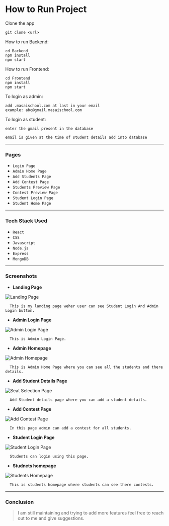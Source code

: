 

# How to Run Project

Clone the app

```
git clone <url>
```

How to run Backend:

```
cd Backend
npm install
npm start
```

How to run Frontend:

```
cd Frontend
npm install
npm start
```

To login as admin:

```
add .masaischool.com at last in your email
example: abc@gmail.masaischool.com

```

To login as student:

```
enter the gmail present in the database

email is given at the time of student details add into database

```

---

### Pages

- `Login Page`
- `Admin Home Page`
- `Add Students Page`
- `Add Contest Page`
- `Students Preview Page`
- `Contest Preview Page`
- `Student Login Page`
- `Student Home Page`

---

### Tech Stack Used

- `React`
- `CSS`
- `Javascript`
- `Node.js`
- `Express`
- `MongoDB`

---

### Screenshots

- **Landing Page**

![Landing Page](https://github.com/biswajitdas-007/student-management-system/blob/master/Screenshots/screencapture-localhost-3000-admin-home-page-2022-02-01-18_35_39.png)

```
  This is my landing page weher user can see Student Login And Admin Login button.
```

- **Admin Login Page**

![Admin Login Page](https://github.com/biswajitdas-007/student-management-system/blob/master/Screenshots/admin-login-page.png)

```
  This is Admin Login Page.
```

- **Admin Homepage**

![Admin Homepage](https://github.com/biswajitdas-007/student-management-system/blob/master/Screenshots/admin-homepage.png)

```
  This is Admin Home Page where you can see all the students and there details.
```

- **Add Student Details Page**

![Seat Selection Page](https://github.com/biswajitdas-007/student-management-system/blob/master/Screenshots/add-student-page.png)

```
  Add Student details page where you can add a student details.
```

- **Add Contest Page**

![Add Contest Page](https://github.com/biswajitdas-007/student-management-system/blob/master/Screenshots/add-contest-page.png)

```
  In this page admin can add a contest for all students.
```

- **Student Login Page**

![Student Login Page](https://github.com/biswajitdas-007/student-management-system/blob/master/Screenshots/student-login-page.png)

```
  Students can login using this page.
```

- **Studnets homepage**

![Students Homepage](https://github.com/biswajitdas-007/student-management-system/blob/master/Screenshots/student-homepage.png)

```
  This is students homepage where students can see there contests.
```

---

### Conclusion

> I am still maintaining and trying to add more features feel free to reach out to me and give suggestions.
